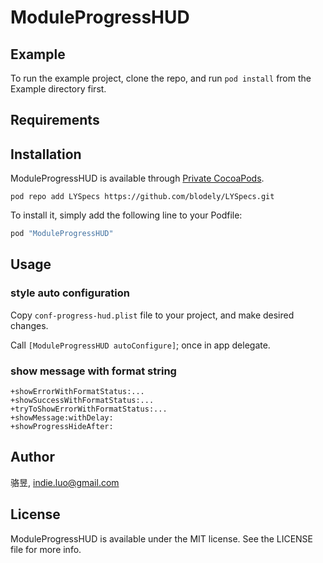 # ModuleProgressHUD

## Example

To run the example project, clone the repo, and run `pod install` from the Example directory first.

## Requirements

## Installation

ModuleProgressHUD is available through [Private CocoaPods](https://github.com/blodely/LYSpecs). 

```
pod repo add LYSpecs https://github.com/blodely/LYSpecs.git
```

To install
it, simply add the following line to your Podfile:

```ruby
pod "ModuleProgressHUD"
```

## Usage

### style auto configuration

Copy `conf-progress-hud.plist` file to your project, and make desired changes.

Call `[ModuleProgressHUD autoConfigure]`; once in app delegate.

### show message with format string

```
+showErrorWithFormatStatus:...
+showSuccessWithFormatStatus:...
+tryToShowErrorWithFormatStatus:...
+showMessage:withDelay:
+showProgressHideAfter:
```

## Author

骆昱, indie.luo@gmail.com

## License

ModuleProgressHUD is available under the MIT license. See the LICENSE file for more info.

